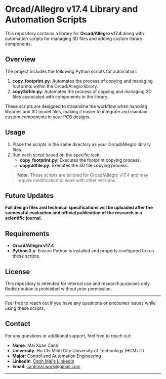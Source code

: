 # Orcad/Allegro v17.4 Library and Automation Scripts

This repository contains a library for **Orcad/Allegro v17.4** along with automation scripts for managing 3D files and adding custom library components.

## Overview

The project includes the following Python scripts for automation:

1. **copy_footprint.py**: Automates the process of copying and managing footprints within the Orcad/Allegro library.
2. **copy3dfile.py**: Automates the process of copying and managing 3D files associated with components in the library.

These scripts are designed to streamline the workflow when handling libraries and 3D model files, making it easier to integrate and maintain custom components in your PCB designs.

## Usage

1. Place the scripts in the same directory as your Orcad/Allegro library files.
2. Run each script based on the specific task:
   - **copy_footprint.py**: Executes the footprint copying process.
   - **copy3dfile.py**: Executes the 3D file copying process.

> **Note**: These scripts are tailored for Orcad/Allegro v17.4 and may require modification to work with other versions.

## Future Updates

**Full design files and technical specifications will be uploaded after the successful evaluation and official publication of the research in a scientific journal.**

## Requirements

- **Orcad/Allegro v17.4**
- **Python 3.x**: Ensure Python is installed and properly configured to run these scripts.

## License

This repository is intended for internal use and research purposes only. Redistribution is prohibited without prior permission.

---

Feel free to reach out if you have any questions or encounter issues while using these scripts.
## Contact

For any questions or additional support, feel free to reach out:

- **Name**: Mai Xuan Canh
- **University**: Ho Chi Minh City University of Technology (HCMUT)
- **Major**: Control and Automation Engineering
- **LinkedIn**: [Canh Mai's LinkedIn](https://www.linkedin.com/in/maixuancanh2003/)
- **Email**: canhmai.work@gmail.com

---
